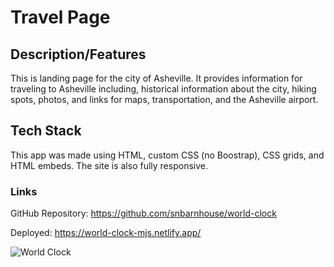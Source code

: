 # Travel Page

## Description/Features

This is landing page for the city of Asheville. It provides information for traveling to Asheville including, historical information about the city, hiking spots, photos, and links for maps, transportation, and the Asheville airport. 

## Tech Stack

This app was made using HTML, custom CSS (no Boostrap), CSS grids, and HTML embeds. The site is also fully responsive.

### Links

GitHub Repository: https://github.com/snbarnhouse/world-clock

Deployed:  https://world-clock-mjs.netlify.app/


![World Clock](https://user-images.githubusercontent.com/77131387/222772856-32c14b5d-7155-400f-963b-aedb9e0b00d6.png)